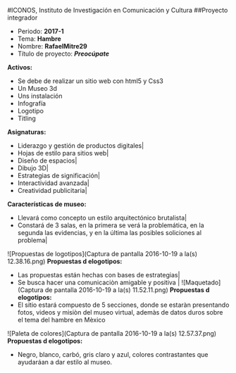 #ICONOS, Instituto de Investigación en Comunicación y Cultura
##Proyecto integrador 
- Periodo: **2017-1**
- Tema: **Hambre**
- Nombre: **RafaelMitre29**
- Título de proyecto: ***Preocúpate***

**Activos:**
- Se debe de realizar un sitio web con html5 y Css3
- Un Museo 3d
- Uns instalación
- Infografía
- Logotipo
- Titling

**Asignaturas:**
- Liderazgo y gestión de productos digitales|
- Hojas de estilo para sitios web|
- Diseño de espacios|
- Dibujo 3D|
- Estrategias de significación|
- Interactividad avanzada|
- Creatividad publicitaria|

**Características de museo:**
- Llevará como concepto un estilo arquitectónico brutalista|
- Constará de 3 salas, en la primera se verá la problemática, en la segunda las evidencias, y en la última las posibles soliciones al problema|

![Propuestas de logotipos](Captura de pantalla 2016-10-19 a la(s) 12.38.16.png)
**Propuestas d elogotipos:**
- Las propuestas están hechas con bases de estrategias|
- Se busca hacer una comunicaciòn amigable y positiva
|
![Maquetado](Captura de pantalla 2016-10-19 a la(s) 11.52.11.png)
**Propuestas d elogotipos:**
- El sitio estará compuesto de 5 secciones, donde se estaràn presentando fotos, videos y misiòn del museo virtual, ademàs de datos duros sobre el tema del hambre en Mèxico

![Paleta de colores](Captura de pantalla 2016-10-19 a la(s) 12.57.37.png)
**Propuestas d elogotipos:**
- Negro, blanco, carbó, gris claro y azul, colores contrastantes que ayudaráan a dar estilo al museo.



